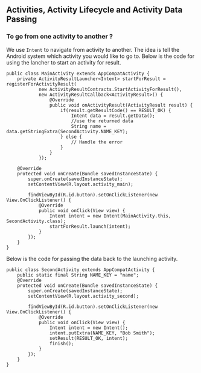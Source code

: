 ## Activities, Activity Lifecycle and Activity Data Passing

### To go from one activity to another ?

We use `Intent` to navigate from activity to another. The idea is tell the Android system which activity you would like to go to. Below is the code for using the lancher to start an activity for result.

```
public class MainActivity extends AppCompatActivity {
    private ActivityResultLauncher<Intent> startForResult = registerForActivityResult(
            new ActivityResultContracts.StartActivityForResult(),
            new ActivityResultCallback<ActivityResult>() {
                @Override
                public void onActivityResult(ActivityResult result) {
                    if(result.getResultCode() == RESULT_OK) {
                        Intent data = result.getData();
                        //use the returned data
                        String name = data.getStringExtra(SecondActivity.NAME_KEY);
                    } else {
                        // Handle the error
                    }
                }
            });

    @Override
    protected void onCreate(Bundle savedInstanceState) {
        super.onCreate(savedInstanceState);
        setContentView(R.layout.activity_main);

        findViewById(R.id.button).setOnClickListener(new View.OnClickListener() {
            @Override
            public void onClick(View view) {
                Intent intent = new Intent(MainActivity.this, SecondActivity.class);
                startForResult.launch(intent);
            }
        });
    }
}
```

Below is the code for passing the data back to the launching activity.

```
public class SecondActivity extends AppCompatActivity {
    public static final String NAME_KEY = "name";
    @Override
    protected void onCreate(Bundle savedInstanceState) {
        super.onCreate(savedInstanceState);
        setContentView(R.layout.activity_second);

        findViewById(R.id.button).setOnClickListener(new View.OnClickListener() {
            @Override
            public void onClick(View view) {
                Intent intent = new Intent();
                intent.putExtra(NAME_KEY, "Bob Smith");
                setResult(RESULT_OK, intent);
                finish();
            }
        });
    }
}
```
